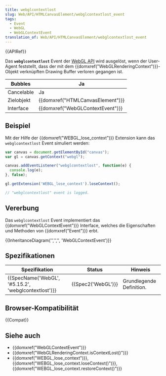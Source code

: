 ```yaml
---
title: webglcontextlost
slug: Web/API/HTMLCanvasElement/webglcontextlost_event
tags:
  - Event
  - WebGL
  - WebGLContextEvent
translation_of: Web/API/HTMLCanvasElement/webglcontextlost_event
---
```

{{APIRef}}

Das **`webglcontextlost`** Event der [WebGL API](/de/docs/Web/API/WebGL_API) wird ausgelöst, wenn der User-Agent feststellt, dass der mit dem {{domxref("WebGLRenderingContext")}}-Objekt verknüpften Drawing Buffer verloren gegangen ist.

| Bubbles    | Ja                                           |
| ---------- | -------------------------------------------- |
| Cancelable | Ja                                           |
| Zielobjekt | {{domxref("HTMLCanvasElement")}} |
| Interface  | {{domxref("WebGLContextEvent")}} |

## Beispiel

Mit der Hilfe der {{domxref("WEBGL_lose_context")}} Extension kann das `webglcontextlost` Event simuliert werden:

```js
var canvas = document.getElementById("canvas");
var gl = canvas.getContext("webgl");

canvas.addEventListener("webglcontextlost", function(e) {
  console.log(e);
}, false);

gl.getExtension('WEBGL_lose_context').loseContext();

// "webglcontextlost" event is logged.
```

## Vererbung

Das `webglcontextlost` Event implementiert das {{domxref("WebGLContextEvent")}} Interface, welches die Eigenschaften und Methoden von {{domxref("Event")}} erbt.

{{InheritanceDiagram('','','', 'WebGLContextEvent')}}

## Spezifikationen

| Spezifikation                                                        | Status                   | Hinweis                  |
| -------------------------------------------------------------------- | ------------------------ | ------------------------ |
| {{SpecName('WebGL', '#5.15.2', 'webglcontextlost')}} | {{Spec2('WebGL')}} | Grundlegende Definition. |

## Browser-Kompatibilität

{{Compat}}

## Siehe auch

- {{domxref("WebGLContextEvent")}}
- {{domxref("WebGLRenderingContext.isContextLost()")}}
- {{domxref("WEBGL_lose_context")}}, {{domxref("WEBGL_lose_context.loseContext()")}}, {{domxref("WEBGL_lose_context.restoreContext()")}}
